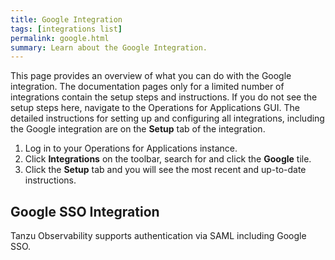 ```yaml
---
title: Google Integration
tags: [integrations list]
permalink: google.html
summary: Learn about the Google Integration.
---
```


This page provides an overview of what you can do with the Google integration. The documentation pages only for a limited number of integrations contain the setup steps and instructions. If you do not see the setup steps here, navigate to the Operations for Applications GUI. The detailed instructions for setting up and configuring all integrations, including the Google integration are on the **Setup** tab of the integration.

1. Log in to your Operations for Applications instance. 
2. Click **Integrations** on the toolbar, search for and click the **Google** tile. 
3. Click the **Setup** tab and you will see the most recent and up-to-date instructions.

## Google SSO Integration

Tanzu Observability supports authentication via SAML including Google SSO.




